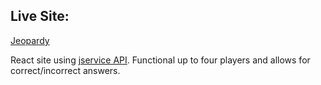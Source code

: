 ## Live Site:

[Jeopardy](https://brandon-schefstad-jeopardy.netlify.app/)

React site using [jservice API](https://jservice.io/). Functional up to four players and allows for correct/incorrect answers.
